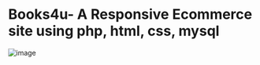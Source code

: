 # Books4u- A Responsive Ecommerce site using php, html, css, mysql

![image](https://github.com/tamago01/ResponsiveEcommercesite/assets/59501761/c29a0306-c6cb-4b5e-929e-53ef8b09d30a)
